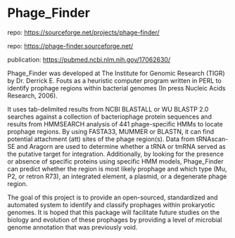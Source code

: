 # Phage_Finder 

repo: https://sourceforge.net/projects/phage-finder/

repo: https://phage-finder.sourceforge.net/

publication: https://pubmed.ncbi.nlm.nih.gov/17062630/

Phage_Finder was developed at The Institute for Genomic Research (TIGR) by Dr. Derrick E. Fouts as a heuristic computer program written in PERL to identify prophage regions within bacterial genomes (In press Nucleic Acids Research, 2006).

It uses tab-delimited results from NCBI BLASTALL or WU BLASTP 2.0 searches against a collection of bacteriophage protein sequences and results from HMMSEARCH analysis of 441 phage-specific HMMs to locate prophage regions. By using FASTA33, MUMMER or BLASTN, it can find potential attachment (att) sites of the phage region(s). Data from tRNAscan-SE and Aragorn are used to determine whether a tRNA or tmRNA served as the putative target for integration. Additionally, by looking for the presence or absence of specific proteins using specific HMM models, Phage_Finder can predict whether the region is most likely prophage and which type (Mu, P2, or retron R73), an integrated element, a plasmid, or a degenerate phage region.

The goal of this project is to provide an open-sourced, standardized and automated system to identify and classify prophages within prokaryotic genomes. It is hoped that this package will facilitate future studies on the biology and evolution of these prophages by providing a level of microbial genome annotation that was previously void.
